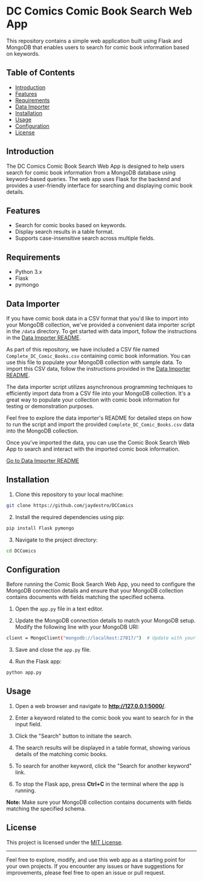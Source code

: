 # DC Comics Comic Book Search Web App

This repository contains a simple web application built using Flask and MongoDB that enables users to search for comic book information based on keywords.

## Table of Contents

- [Introduction](#introduction)
- [Features](#features)
- [Requirements](#requirements)
- [Data Importer](#data-importer)
- [Installation](#installation)
- [Usage](#usage)
- [Configuration](#configuration)
- [License](#license)

## Introduction

The DC Comics Comic Book Search Web App is designed to help users search for comic book information from a MongoDB database using keyword-based queries. The web app uses Flask for the backend and provides a user-friendly interface for searching and displaying comic book details.

## Features

- Search for comic books based on keywords.
- Display search results in a table format.
- Supports case-insensitive search across multiple fields.

## Requirements

- Python 3.x
- Flask
- pymongo


## Data Importer

If you have comic book data in a CSV format that you'd like to import into your MongoDB collection, we've provided a convenient data importer script in the `/data` directory. To get started with data import, follow the instructions in the [Data Importer README](./data/README.md).

As part of this repository, we have included a CSV file named `Complete_DC_Comic_Books.csv` containing comic book information. You can use this file to populate your MongoDB collection with sample data. To import this CSV data, follow the instructions provided in the [Data Importer README](./data/README.md).

The data importer script utilizes asynchronous programming techniques to efficiently import data from a CSV file into your MongoDB collection. It's a great way to populate your collection with comic book information for testing or demonstration purposes.

Feel free to explore the data importer's README for detailed steps on how to run the script and import the provided `Complete_DC_Comic_Books.csv` data into the MongoDB collection.

Once you've imported the data, you can use the Comic Book Search Web App to search and interact with the imported comic book information.

[Go to Data Importer README](./data/README.md)

## Installation

1. Clone this repository to your local machine:

```bash
git clone https://github.com/jaydestro/DCComics
```

2. Install the required dependencies using pip:

```bash
pip install Flask pymongo
```

3. Navigate to the project directory:

```bash
cd DCComics
```

## Configuration

Before running the Comic Book Search Web App, you need to configure the MongoDB connection details and ensure that your MongoDB collection contains documents with fields matching the specified schema.

1. Open the `app.py` file in a text editor.

2. Update the MongoDB connection details to match your MongoDB setup. Modify the following line with your MongoDB URI:

```bash 
client = MongoClient("mongodb://localhost:27017/")  # Update with your MongoDB connection details
```

3. Save and close the `app.py` file.

4. Run the Flask app:

```bash 
python app.py
```

## Usage

1. Open a web browser and navigate to **http://127.0.0.1:5000/**.

1. Enter a keyword related to the comic book you want to search for in the input field.

1. Click the "Search" button to initiate the search.

1. The search results will be displayed in a table format, showing various details of the matching comic books.

1. To search for another keyword, click the "Search for another keyword" link.

1. To stop the Flask app, press **Ctrl+C** in the terminal where the app is running.
 
**Note:** Make sure your MongoDB collection contains documents with fields matching the specified schema.

## License

This project is licensed under the [MIT License](LICENSE).

---

Feel free to explore, modify, and use this web app as a starting point for your own projects. If you encounter any issues or have suggestions for improvements, please feel free to open an issue or pull request.

